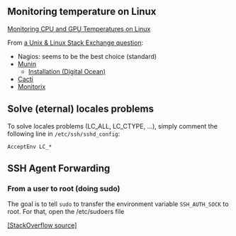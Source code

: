## Monitoring temperature on Linux

[Monitoring CPU and GPU Temperatures on Linux](https://itsfoss.com/monitor-cpu-gpu-temp-linux/)

From [a Unix & Linux Stack Exchange question](https://unix.stackexchange.com/questions/367302/best-good-tool-for-monitoring-a-server-with-web-interface):

- Nagios: seems to be the best choice (standard)
- [Munin](http://munin-monitoring.org/)
  - [Installation (Digital Ocean)](https://www.digitalocean.com/community/tutorials/how-to-install-the-munin-monitoring-tool-on-debian-8)
- [Cacti](https://cacti.net/)
- [Monitorix](https://www.monitorix.org/doc-debian.html)

## Solve (eternal) locales problems

To solve locales problems (LC_ALL, LC_CTYPE, ...), simply comment the following line in `/etc/ssh/sshd_config`:
```
AcceptEnv LC_*
```

## SSH Agent Forwarding

### From a user to root (doing sudo)

The goal is to tell `sudo` to transfer the environment variable `SSH_AUTH_SOCK` to root.
For that, open the /etc/sudoers file

[[StackOverflow source]](https://serverfault.com/questions/107187/ssh-agent-forwarding-and-sudo-to-another-user)